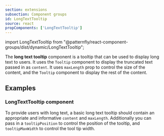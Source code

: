 ```yaml
---
section: extensions
subsection: Component groups
id: LongTextTooltip
source: react
propComponents: ['LongTextTooltip']
---
```


import LongTextTooltip from "@patternfly/react-component-groups/dist/dynamic/LongTextTooltip";

The **long text tooltip** component is a tooltip that can be used to display long text to users. It uses the `Tooltip` component to display the truncated text passed in as `content`. It uses  `maxLength` prop to control the size of the content, and the `Tooltip` component to display the rest of the content.

## Examples

### LongTextTooltip component

To provide users with long text, a basic long text tooltip should contain an appropriate and informative `content` and `maxLength`.  Additionally you can pass in a `tooltipPosition` to control the position of the tooltip, and `tooltipMaxWidth` to control the tool tip width.

```js file="./LongTextTooltipExample.tsx"

```
